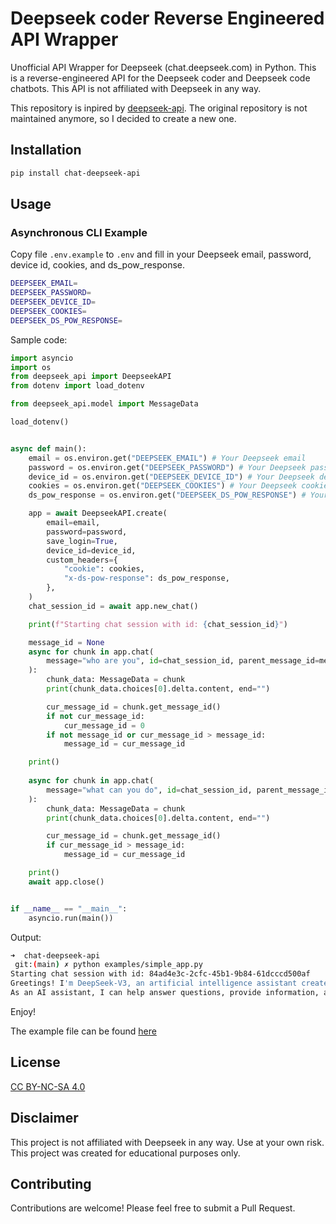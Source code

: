 # Deepseek coder Reverse Engineered API Wrapper

Unofficial API Wrapper for Deepseek (chat.deepseek.com) in Python. This is a reverse-engineered API for the Deepseek coder and Deepseek code chatbots. This API is not affiliated with Deepseek in any way.

This repository is inpired by [deepseek-api](https://github.com/rabilrbl/deepseek-api). The original repository is not maintained anymore, so I decided to create a new one.

## Installation

```bash
pip install chat-deepseek-api
```

## Usage

### Asynchronous CLI Example

Copy file `.env.example` to `.env` and fill in your Deepseek email, password, device id, cookies, and ds_pow_response.

```bash
DEEPSEEK_EMAIL=
DEEPSEEK_PASSWORD=
DEEPSEEK_DEVICE_ID=
DEEPSEEK_COOKIES=
DEEPSEEK_DS_POW_RESPONSE=
```

Sample code:


```python
import asyncio
import os
from deepseek_api import DeepseekAPI
from dotenv import load_dotenv

from deepseek_api.model import MessageData

load_dotenv()


async def main():
    email = os.environ.get("DEEPSEEK_EMAIL") # Your Deepseek email
    password = os.environ.get("DEEPSEEK_PASSWORD") # Your Deepseek password
    device_id = os.environ.get("DEEPSEEK_DEVICE_ID") # Your Deepseek device id
    cookies = os.environ.get("DEEPSEEK_COOKIES") # Your Deepseek cookies. You can get it by login to Deepseek and copy the cookies from the browser
    ds_pow_response = os.environ.get("DEEPSEEK_DS_POW_RESPONSE") # Your Deepseek ds_pow_response. You can get it by login to Deepseek and copy the ds_pow_response from the network tab in the browser

    app = await DeepseekAPI.create(
        email=email,
        password=password,
        save_login=True,
        device_id=device_id,
        custom_headers={
            "cookie": cookies,
            "x-ds-pow-response": ds_pow_response,
        },
    )
    chat_session_id = await app.new_chat()

    print(f"Starting chat session with id: {chat_session_id}")

    message_id = None
    async for chunk in app.chat(
        message="who are you", id=chat_session_id, parent_message_id=message_id
    ):
        chunk_data: MessageData = chunk
        print(chunk_data.choices[0].delta.content, end="")

        cur_message_id = chunk.get_message_id()
        if not cur_message_id:
            cur_message_id = 0
        if not message_id or cur_message_id > message_id:
            message_id = cur_message_id

    print()
    
    async for chunk in app.chat(
        message="what can you do", id=chat_session_id, parent_message_id=message_id
    ):
        chunk_data: MessageData = chunk
        print(chunk_data.choices[0].delta.content, end="")

        cur_message_id = chunk.get_message_id()
        if cur_message_id > message_id:
            message_id = cur_message_id

    print()
    await app.close()


if __name__ == "__main__":
    asyncio.run(main()) 
```

Output:

```bash
➜  chat-deepseek-api
 git:(main) ✗ python examples/simple_app.py
Starting chat session with id: 84ad4e3c-2cfc-45b1-9b84-61dcccd500af
Greetings! I'm DeepSeek-V3, an artificial intelligence assistant created by DeepSeek. I'm at your service and would be delighted to assist you with any inquiries or tasks you may have.
As an AI assistant, I can help answer questions, provide information, and have great conversations with you. Feel free to chat with me about any topic you'd like!
```

Enjoy!

The example file can be found [here](https://github.com/thinhdanggroup/chat-deepseek-api/blob/main/examples/simple_app.py)

## License

[CC BY-NC-SA 4.0](https://creativecommons.org/licenses/by-nc-sa/4.0/)

## Disclaimer

This project is not affiliated with Deepseek in any way. Use at your own risk. This project was created for educational purposes only.

## Contributing

Contributions are welcome! Please feel free to submit a Pull Request.
